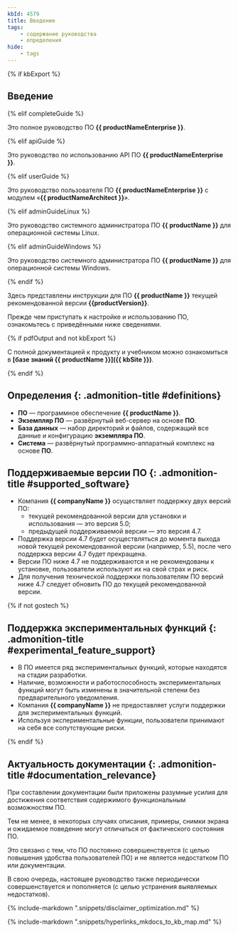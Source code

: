 ```yaml
---
kbId: 4579
title: Введение
tags:
    - содержание руководства
    - определения
hide:
    - tags
---
```


{% if kbExport %}
## Введение

{% elif completeGuide %}

Это полное руководство ПО **{{ productNameEnterprise }}**.

{% elif apiGuide %}

Это руководство по использованию API ПО **{{ productNameEnterprise }}**.

{% elif userGuide %}

Это руководство пользователя ПО **{{ productNameEnterprise }}** с модулем «**{{ productNameArchitect }}**».

{% elif adminGuideLinux %}

Это руководство системного администратора ПО **{{ productName }}** для операционной системы Linux.

{% elif adminGuideWindows %}

Это руководство системного администратора ПО **{{ productName }}** для операционной системы Windows.

{% endif %}

Здесь представлены инструкции для ПО **{{ productName }}** текущей рекомендованной версии **{{productVersion}}**.

Прежде чем приступать к настройке и использованию ПО, ознакомьтесь с приведёнными ниже сведениями.

{% if pdfOutput and not kbExport %}

С полной документацией к продукту и учебником можно ознакомиться в **[базе знаний {{ productName }}]({{ kbSite }})**.

{% endif %}

<div class="admonition question" markdown="block">

## Определения {: .admonition-title #definitions}

- **ПО** — программное обеспечение **{{ productName }}**.
- **Экземпляр ПО** — развёрнутый веб-сервер на основе **ПО**.
- **База данных** — набор директорий и файлов, содержащий все данные и конфигурацию **экземпляра ПО**.
- **Система** — развёрнутый программно-аппаратный комплекс на основе **ПО**.

</div>

<div class="admonition warning" markdown="block">

## Поддерживаемые версии ПО {: .admonition-title #supported_software}

- Компания **{{ companyName }}** осуществляет поддержку двух версий ПО:
    - текущей рекомендованной версии для установки и использования — это версия 5.0;
    - предыдущей поддерживаемой версии — это версия 4.7.
- Поддержка версии 4.7 будет осуществляться до момента выхода новой текущей рекомендованной версии (например, 5.5), после чего поддержка версии 4.7 будет прекращена.
- Версии ПО ниже 4.7 не поддерживаются и не рекомендованы к установке, пользователи используют их на свой страх и риск.
- Для получения технической поддержки пользователям ПО версий ниже 4.7 следует обновить ПО до текущей рекомендованной версии.

</div>

 {% if not gostech %}

<div class="admonition danger" markdown="block">

## Поддержка экспериментальных функций {: .admonition-title #experimental_feature_support}

- В ПО имеется ряд экспериментальных функций, которые находятся на стадии разработки.
- Наличие, возможности и работоспособность экспериментальных функций могут быть изменены в значительной степени без предварительного уведомления.
- Компания **{{ companyName }}** не предоставляет услуги поддержки для экспериментальных функций.
- Используя экспериментальные функции, пользователи принимают на себя все сопутствующие риски.

</div>

{% endif %}

<div class="admonition note" markdown="block">

## Актуальность документации {: .admonition-title #documentation_relevance}

При составлении документации были приложены разумные усилия для достижения соответствия содержимого функциональным возможностям ПО.

Тем не менее, в некоторых случаях описания, примеры, снимки экрана и ожидаемое поведение могут отличаться от фактического состояния ПО.

Это связано с тем, что ПО постоянно совершенствуется (с целью повышения удобства пользователей ПО) и не является недостатком ПО или документации.

В свою очередь, настоящее руководство также периодически совершенствуется и пополняется (с целью устранения выявляемых недостатков).

</div>

{% include-markdown ".snippets/disclaimer_optimization.md" %}

{% include-markdown ".snippets/hyperlinks_mkdocs_to_kb_map.md" %}
